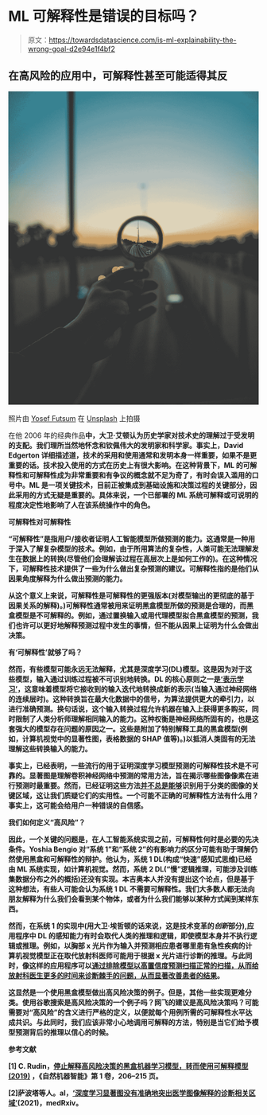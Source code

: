 # ML 可解释性是错误的目标吗？

> 原文：<https://towardsdatascience.com/is-ml-explainability-the-wrong-goal-d2e94e1f4bf2>

## 在高风险的应用中，可解释性甚至可能适得其反

![](img/d9965a3b936a0f4151a53345a437bf61.png)

照片由 [Yosef Futsum](https://unsplash.com/@yosef_fxum?utm_source=medium&utm_medium=referral) 在 [Unsplash](https://unsplash.com?utm_source=medium&utm_medium=referral) 上拍摄

在他 2006 年的经典作品[](https://en.wikipedia.org/wiki/The_Shock_of_the_Old)**中，大卫·艾顿认为历史学家对技术史的理解过于受发明的支配。我们理所当然地怀念和钦佩伟大的发明家和科学家。事实上，David Edgerton 详细描述道，技术的采用和使用通常和发明本身一样重要，如果不是更重要的话。技术投入使用的方式在历史上有很大影响。在这种背景下，ML 的可解释性和可解释性成为非常重要和有争议的概念就不足为奇了，有时会误入滥用的口号中。ML 是一项关键技术，目前正被集成到基础设施和决策过程的关键部分，因此采用的方式无疑是重要的。具体来说，一个已部署的 ML 系统可解释或可说明的程度决定性地影响了人在该系统操作中的角色。**

****可解释性对可解释性****

**“可解释性”是指用户/接收者证明人工智能模型所做预测的能力。这通常是一种用于深入了解复杂模型的技术。例如，由于所用算法的复杂性，人类可能无法理解发生在数据上的转换(尽管他们会理解该过程在高层次上是如何工作的)。在这种情况下，可解释性技术提供了一些为什么做出复杂预测的建议。可解释性指的是他们从因果角度解释为什么做出预测的能力。**

**从这个意义上来说，可解释性是可解释性的更强版本(对模型输出的更彻底的基于因果关系的解释)。)可解释性通常被用来证明黑盒模型所做的预测是合理的，而黑盒模型是不可解释的。例如，通过置换输入或用代理模型拟合黑盒模型的预测，我们也许可以更好地解释预测过程中发生的事情，但不能从因果上证明为什么会做出决策。**

****有‘可解释性’就够了吗？****

**然而，有些模型可能永远无法解释，尤其是深度学习(DL)模型。这是因为对于这些模型，输入通过训练过程被不可识别地转换。DL 的核心原则之一是[‘表示学习’](https://arxiv.org/abs/1206.5538)，这意味着模型将它接收到的输入迭代地转换成新的表示(当输入通过神经网络的连续层时)。这种转换旨在最大化数据中的信号，为算法提供更大的牵引力，以进行准确预测。换句话说，这个输入转换过程允许机器在输入上获得更多购买，同时限制了人类分析师理解相同输入的能力。这种权衡是神经网络所固有的，也是这套强大的模型存在问题的原因之一。这些是附加了特别解释工具的黑盒模型(例如，计算机视觉中的显著性图，表格数据的 SHAP 值等)。)以抵消人类固有的无法理解这些转换输入的能力。**

**事实上，已经表明，一些流行的用于证明深度学习模型预测的可解释性技术是不可靠的。显著图是理解卷积神经网络中预测的常用方法，旨在揭示哪些图像像素在进行预测时最重要。然而，已经证明这些方法[并不总是能够](https://www.medrxiv.org/content/10.1101/2021.02.28.21252634v1)识别用于分类的图像的关键区域，这让我们质疑它们的实用性。一个可能不正确的可解释性方法有什么用？事实上，这可能会给用户一种错误的自信感。**

****我们如何定义“高风险”？****

**因此，一个关键的问题是，在人工智能系统实现之前，可解释性何时是必要的先决条件。Yoshia Bengio 对“系统 1”和“系统 2”的有影响力的区分可能有助于理解仍然使用黑盒和可解释性的辩护。他认为，系统 1 DL(构成“快速”感知式思维)已经由 ML 系统实现，如计算机视觉。然而，系统 2 DL(“慢”逻辑推理，可能涉及训练集数据分布之外的概括)还没有实现。本吉奥本人并没有提出这个论点，但是基于这种想法，有些人可能会认为系统 1 DL 不需要可解释性。我们大多数人都无法向朋友解释为什么我们会看到某个物体，或者为什么我们能够以某种方式闻到某样东西。**

**然而，在系统 1 的实现中(用大卫·埃哲顿的话来说，这是技术变革的*创新*部分),应用程序中 DL 的感知能力有时会取代人类的推理和逻辑，即使模型本身并不执行逻辑或推理。例如，以胸部 x 光片作为输入并预测相应患者哪里患有急性疾病的计算机视觉模型正在取代放射科医师可能用于根据 x 光片进行诊断的推理。与此同时，像这样的应用程序可以[通过排除模型以高置信度预测扫描正常的扫描，从而给放射科医生更多的时间来诊断棘手的问题，从而显著改善患者的结果](https://pubmed.ncbi.nlm.nih.gov/34623478/)。**

**这显然是一个使用黑盒模型做出高风险决策的例子。但是，其他一些实现更难分类。使用谷歌搜索是高风险决策的一个例子吗？网飞的建议是高风险决策吗？可能需要对“高风险”的含义进行严格的定义，以便就每个用例所需的可解释性水平达成共识。与此同时，我们应该非常小心地调用可解释的方法，特别是当它们给予模型预测背后的推理以信心的时候。**

****参考文献****

**[1] C. Rudin，[停止解释高风险决策的黑盒机器学习模型，转而使用可解释模型(2019)](https://arxiv.org/pdf/1811.10154.pdf?fbclid=IwAR01WIlfIiC1cgM99nhwIjAT0tHWYxHk7ZA_o9nEK9jJ75KdFMNZlv5Y0AU) ，《自然机器智能》第 1 卷，206–215 页。**

**[2]萨波塔等人。al，[‘深度学习显著图没有准确地突出医学图像解释的诊断相关区域’](https://www.medrxiv.org/content/10.1101/2021.02.28.21252634v1)(2021)，medRxiv。**